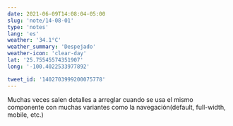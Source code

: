```yaml
---
date: 2021-06-09T14:08:04-05:00
slug: 'note/14-08-01'
type: 'notes'
lang: 'es'
weather: '34.1°C'
weather_summary: 'Despejado'
weather-icon: 'clear-day'
lat: '25.75545574351907'
long: '-100.4022533977892'

tweet_id: '1402703999200075778'
---
```

Muchas veces salen detalles a arreglar cuando se usa el mismo componente con muchas variantes como la navegación(default, full-width, mobile, etc.)